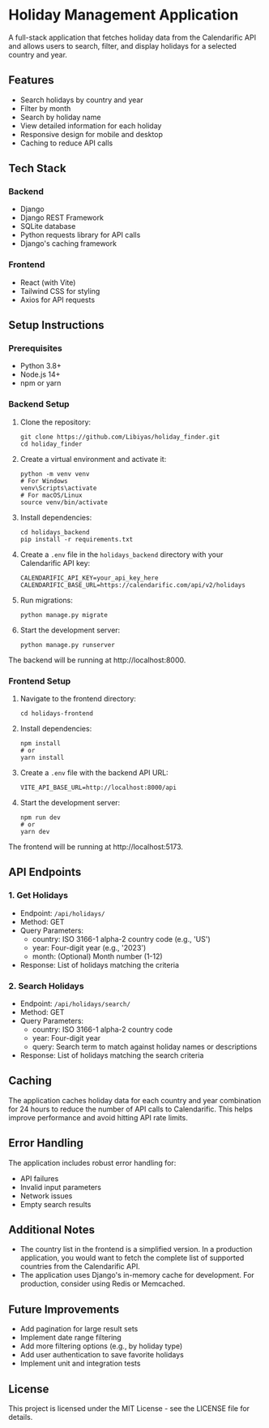 # Holiday Management Application

A full-stack application that fetches holiday data from the Calendarific API and allows users to search, filter, and display holidays for a selected country and year.

## Features

- Search holidays by country and year
- Filter by month
- Search by holiday name
- View detailed information for each holiday
- Responsive design for mobile and desktop
- Caching to reduce API calls

## Tech Stack

### Backend

- Django
- Django REST Framework
- SQLite database
- Python requests library for API calls
- Django's caching framework

### Frontend

- React (with Vite)
- Tailwind CSS for styling
- Axios for API requests

## Setup Instructions

### Prerequisites

- Python 3.8+
- Node.js 14+
- npm or yarn

### Backend Setup

1. Clone the repository:

   ```
   git clone https://github.com/Libiyas/holiday_finder.git
   cd holiday_finder
   ```

2. Create a virtual environment and activate it:

   ```
   python -m venv venv
   # For Windows
   venv\Scripts\activate
   # For macOS/Linux
   source venv/bin/activate
   ```

3. Install dependencies:

   ```
   cd holidays_backend
   pip install -r requirements.txt
   ```

4. Create a `.env` file in the `holidays_backend` directory with your Calendarific API key:

   ```
   CALENDARIFIC_API_KEY=your_api_key_here
   CALENDARIFIC_BASE_URL=https://calendarific.com/api/v2/holidays
   ```

5. Run migrations:

   ```
   python manage.py migrate
   ```

6. Start the development server:
   ```
   python manage.py runserver
   ```

The backend will be running at http://localhost:8000.

### Frontend Setup

1. Navigate to the frontend directory:

   ```
   cd holidays-frontend
   ```

2. Install dependencies:

   ```
   npm install
   # or
   yarn install
   ```

3. Create a `.env` file with the backend API URL:

   ```
   VITE_API_BASE_URL=http://localhost:8000/api
   ```

4. Start the development server:
   ```
   npm run dev
   # or
   yarn dev
   ```

The frontend will be running at http://localhost:5173.

## API Endpoints

### 1. Get Holidays

- Endpoint: `/api/holidays/`
- Method: GET
- Query Parameters:
  - country: ISO 3166-1 alpha-2 country code (e.g., 'US')
  - year: Four-digit year (e.g., '2023')
  - month: (Optional) Month number (1-12)
- Response: List of holidays matching the criteria

### 2. Search Holidays

- Endpoint: `/api/holidays/search/`
- Method: GET
- Query Parameters:
  - country: ISO 3166-1 alpha-2 country code
  - year: Four-digit year
  - query: Search term to match against holiday names or descriptions
- Response: List of holidays matching the search criteria

## Caching

The application caches holiday data for each country and year combination for 24 hours to reduce the number of API calls to Calendarific. This helps improve performance and avoid hitting API rate limits.

## Error Handling

The application includes robust error handling for:

- API failures
- Invalid input parameters
- Network issues
- Empty search results

## Additional Notes

- The country list in the frontend is a simplified version. In a production application, you would want to fetch the complete list of supported countries from the Calendarific API.
- The application uses Django's in-memory cache for development. For production, consider using Redis or Memcached.

## Future Improvements

- Add pagination for large result sets
- Implement date range filtering
- Add more filtering options (e.g., by holiday type)
- Add user authentication to save favorite holidays
- Implement unit and integration tests

## License

This project is licensed under the MIT License - see the LICENSE file for details.
